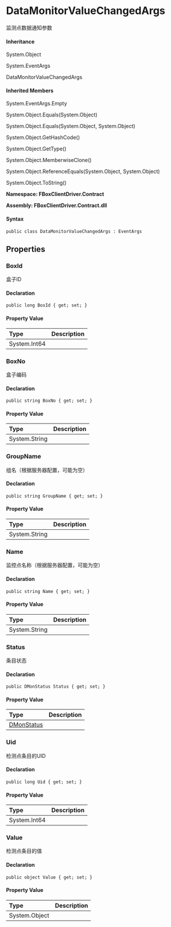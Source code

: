 # DataMonitorValueChangedArgs

监测点数据通知参数

#### Inheritance

System.Object

System.EventArgs

DataMonitorValueChangedArgs

#### Inherited Members

System.EventArgs.Empty

System.Object.Equals\(System.Object\)

System.Object.Equals\(System.Object, System.Object\)

System.Object.GetHashCode\(\)

System.Object.GetType\(\)

System.Object.MemberwiseClone\(\)

System.Object.ReferenceEquals\(System.Object, System.Object\)

System.Object.ToString\(\)

**Namespace: FBoxClientDriver.Contract**

**Assembly: FBoxClientDriver.Contract.dll**

#### Syntax <a id="FBoxClientDriver_Contract_DataMonitorValueChangedArgs_syntax"></a>

```text
public class DataMonitorValueChangedArgs : EventArgs
```

## Properties <a id="properties"></a>

### BoxId <a id="FBoxClientDriver_Contract_DataMonitorValueChangedArgs_BoxId"></a>

盒子ID

#### Declaration

```text
public long BoxId { get; set; }
```

#### Property Value

| Type | Description |
| :--- | :--- |
| System.Int64 |  |

### BoxNo <a id="FBoxClientDriver_Contract_DataMonitorValueChangedArgs_BoxNo"></a>

盒子编码

#### Declaration

```text
public string BoxNo { get; set; }
```

#### Property Value

| Type | Description |
| :--- | :--- |
| System.String |  |

### GroupName <a id="FBoxClientDriver_Contract_DataMonitorValueChangedArgs_GroupName"></a>

组名（根据服务器配置，可能为空）

#### Declaration

```text
public string GroupName { get; set; }
```

#### Property Value

| Type | Description |
| :--- | :--- |
| System.String |  |

### Name <a id="FBoxClientDriver_Contract_DataMonitorValueChangedArgs_Name"></a>

监控点名称（根据服务器配置，可能为空）

#### Declaration

```text
public string Name { get; set; }
```

#### Property Value

| Type | Description |
| :--- | :--- |
| System.String |  |

### Status <a id="FBoxClientDriver_Contract_DataMonitorValueChangedArgs_Status"></a>

条目状态

#### Declaration

```text
public DMonStatus Status { get; set; }
```

#### Property Value

| Type | Description |
| :--- | :--- |
| [DMonStatus](https://docs.flexem.net/fbox/zh-cn/sdk/FBoxClientDriver.Contract.DMonStatus.html) |  |

### Uid <a id="FBoxClientDriver_Contract_DataMonitorValueChangedArgs_Uid"></a>

检测点条目的UID

#### Declaration

```text
public long Uid { get; set; }
```

#### Property Value

| Type | Description |
| :--- | :--- |
| System.Int64 |  |

### Value <a id="FBoxClientDriver_Contract_DataMonitorValueChangedArgs_Value"></a>

检测点条目的值

#### Declaration

```text
public object Value { get; set; }
```

#### Property Value

| Type | Description |
| :--- | :--- |
| System.Object |  |

